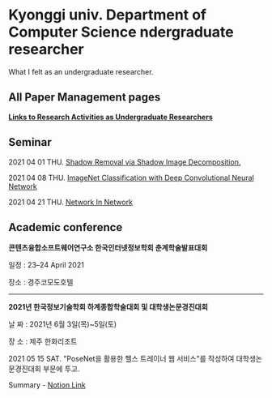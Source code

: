 # Kyonggi univ. Department of Computer Science ndergraduate researcher
What I felt as an undergraduate researcher.

## All Paper Management pages

**[Links to Research Activities as Undergraduate Researchers](https://www.notion.so/Undergraduate_researcher-2888b292f8734edf8db9fc56a23c5d3a)**

## Seminar

2021 04 01 THU. [Shadow Removal via Shadow Image Decomposition.](https://www.notion.so/Shadow-Removal-via-Shadow-Image-Decomposition-ea3a933b958d488abd9a8a014ddc7aea)

2021 04 08 THU. [ImageNet Classification with Deep Convolutional Neural Network](https://www.notion.so/Complete-78f08c463f714ce8a41f1f3e252d6c92)

2021 04 21 THU. [Network In Network](https://www.notion.so/Network-In-Network-1204aa586bdc4e1eb091ccfa2516a959)

## Academic conference

**콘텐츠융합소프트웨어연구소 한국인터넷정보학회 춘계학술발표대회**

일정 : 23–24 April 2021

장소 : 경주코모도호텔

<hr/>

**2021년 한국정보기술학회 하계종합학술대회 및 대학생논문경진대회**

날 짜 : 2021년 6월 3일(목)~5일(토)

장 소 : 제주 한화리조트

2021 05 15 SAT. "PoseNet을 활용한 헬스 트레이너 웹 서비스"를 작성하여 대학생논문경진대회 부문에 투고.

Summary - [Notion Link](https://www.notion.so/9c9553b1cc63482b989673f72f1c9039)

